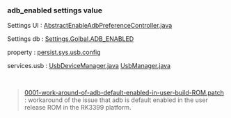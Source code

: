 ### adb_enabled settings value

Settings UI : [AbstractEnableAdbPreferenceController.java](http://androidxref.com/9.0.0_r3/xref/frameworks/base/packages/SettingsLib/src/com/android/settingslib/development/AbstractEnableAdbPreferenceController.java)

Settings db : [Settings.Golbal.ADB_ENABLED](http://androidxref.com/9.0.0_r3/xref/frameworks/base/core/java/android/provider/Settings.java#8730)

property : [persist.sys.usb.config](http://androidxref.com/9.0.0_r3/search?q=%22persist.sys.usb.config%22&defs=&refs=&path=&hist=&project=art&project=bionic&project=bootable&project=build&project=compatibility&project=cts&project=dalvik&project=developers&project=development&project=device&project=external&project=frameworks&project=hardware&project=kernel&project=libcore&project=libnativehelper&project=packages&project=pdk&project=platform_testing&project=prebuilts&project=sdk&project=system&project=test&project=toolchain&project=tools)

services.usb : [UsbDeviceManager.java](http://androidxref.com/9.0.0_r3/xref/frameworks/base/services/usb/)
               [UsbManager.java](http://androidxref.com/9.0.0_r3/xref/frameworks/base/core/java/android/hardware/usb/UsbManager.java)

<br />

> [0001-work-around-of-adb-default-enabled-in-user-build-ROM.patch](./aosp/build/core/0001-work-around-of-adb-default-enabled-in-user-build-ROM.patch) : workaround of the issue that adb is default enabled in the user release ROM in the RK3399 platform.